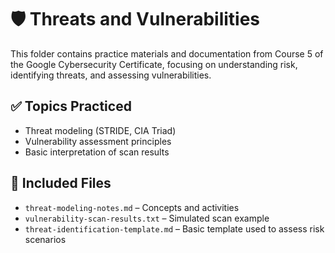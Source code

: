 # 🛡️ Threats and Vulnerabilities

This folder contains practice materials and documentation from Course 5 of the Google Cybersecurity Certificate, focusing on understanding risk, identifying threats, and assessing vulnerabilities.

## ✅ Topics Practiced
- Threat modeling (STRIDE, CIA Triad)
- Vulnerability assessment principles
- Basic interpretation of scan results

## 📄 Included Files
- `threat-modeling-notes.md` – Concepts and activities
- `vulnerability-scan-results.txt` – Simulated scan example
- `threat-identification-template.md` – Basic template used to assess risk scenarios
